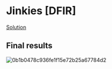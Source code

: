 # Jinkies [DFIR]
[Solution](jinkies.md)

## Final results
![0b1b0478c936fe1f15e72b25a67784d2](https://github.com/warlocksmurf/HTB-writeups/assets/121353711/769d31b2-1e0d-45a9-99c6-fcb7f6e25645)
